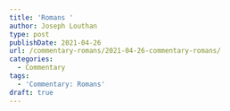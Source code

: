 ```yaml
---
title: 'Romans '
author: Joseph Louthan
type: post
publishDate: 2021-04-26
url: /commentary-romans/2021-04-26-commentary-romans/
categories:
  - Commentary
tags:
  - 'Commentary: Romans'
draft: true
---
```

